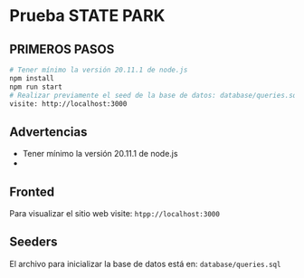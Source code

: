 # Prueba STATE PARK

## PRIMEROS PASOS

```sh
# Tener mínimo la versión 20.11.1 de node.js
npm install
npm run start
# Realizar previamente el seed de la base de datos: database/queries.sql
visite: http://localhost:3000
```

## Advertencias
- Tener mínimo la versión 20.11.1 de node.js
- 

## Fronted
Para visualizar el sitio web visite: `htpp://localhost:3000`

## Seeders
El archivo para inicializar la base de datos está en: `database/queries.sql`